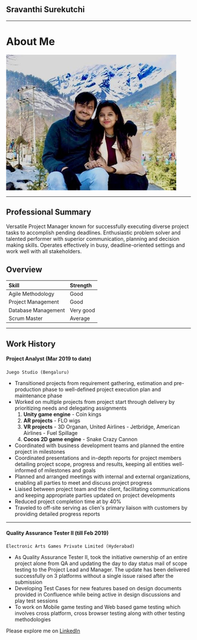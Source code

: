 ## Sravanthi Surekutchi

* * *

# About Me

![Img of cool Sravanthi](assets/privy-1.png)

* * *

## Professional Summary

Versatile Project Manager known for successfully executing diverse project tasks to accomplish pending deadlines. Enthusiastic problem solver and talented performer with superior communication, planning and decision making skills. Operates effectively in busy, deadline-oriented settings and work well with all stakeholders.

## Overview

| **Skill**        | **Strength**          |
|:-------------|:------------------|
| Agile Methodology   | Good |
| Project Management  | Good |
| Database Management  | Very good  |
| Scrum Master | Average |

* * *

## Work History

#### Project Analyst (Mar 2019 to date)

`Juego Studio (Bengaluru)`

* Transitioned projects from requirement gathering, estimation and pre-production phase to well-defined project execution plan and maintenance phase
* Worked on multiple projects from project start through delivery by prioritizing needs and delegating assignments
    1. **Unity game engine** - Coin kings
    2. **AR projects** - FLO wigs
    3. **VR projects** - 3D Organan, United Airlines - Jetbridge, American Airlines - Fuel Spillage
    4. **Cocos 2D game engine** - Snake Crazy Cannon
* Coordinated with business development teams and planned the entire project in milestones
* Coordinated presentations and in-depth reports for project members detailing project scope, progress and results, keeping all entities well-informed of milestones and goals
* Planned and arranged meetings with internal and external organizations, enabling all parties to meet and discuss project progress
* Liaised between project team and the client, facilitating communications and keeping appropriate parties updated on project developments
* Reduced project completion time at by 40%
* Traveled to off-site serving as clien's primary liaison with customers by providing detailed progress reports

* * *

#### Quality Assurance Tester II (till Feb 2019)

`Electronic Arts Games Private Limited (Hyderabad)`

* As Quality Assurance Tester II, took the initiative ownership of an entire project alone from QA and updating the day to day status mail of scope testing to the Project Lead and Manager. The update has been delivered successfully on 3 platforms without a single issue raised after the submission
* Developing Test Cases for new features based on design documents provided in Confluence while being active in design discussions and play test sessions
* To work on Mobile game testing and Web based game testing which involves cross platform, cross browser testing along with other testing methodologies


Please explore me on [LinkedIn](https://www.linkedin.com/in/sravanthi-surekutchi-269b93112/)


